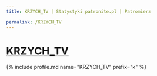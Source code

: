```yaml
---
title: KRZYCH_TV | Statystyki patronite.pl | Patromierz

permalink: /KRZYCH_TV
---
```


# [KRZYCH_TV](https://patronite.pl/KRZYCH_TV)

{% include profile.md name="KRZYCH_TV" prefix="k" %}
